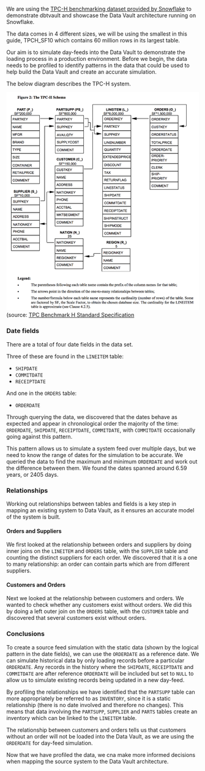 We are using the [TPC-H benchmarking dataset provided by Snowflake](https://docs.snowflake.net/manuals/user-guide/sample-data-tpch.html)
to demonstrate dbtvault and showcase the Data Vault architecture running on Snowflake. 

The data comes in 4 different sizes, we will be using the smallest in this guide, TPCH_SF10 which 
contains 60 million rows in its largest table. 

Our aim is to simulate day-feeds into the Data Vault to demonstrate the loading process in a production 
environment. Before we begin, the data needs to be profiled to identify patterns in the data 
that could be used to help build the Data Vault and create an accurate simulation.

The below diagram describes the TPC-H system.

![alt text](./assets/images/tpch.png "ERD for the TPC-H dataset")
(source: [TPC Benchmark H Standard Specification](http://www.tpc.org/tpc_documents_current_versions/pdf/tpc-h_v2.17.1.pdf)


### Date fields

There are a total of four date fields in the data set. 

Three of these are found in the ```LINEITEM``` table:

- ```SHIPDATE``` 
- ```COMMITDATE``` 
- ```RECEIPTDATE```

And one in the ```ORDERS``` table:

- ```ORDERDATE```

Through querying the data, we discovered that the dates behave as expected and appear in chronological order
the majority of the time: ```ORDERDATE```, ```SHIPDATE```, ```RECEIPTDATE```, ```COMMITDATE```, with ```COMMITDATE``` 
occasionally going against this pattern.

This pattern allows us to simulate a system feed over multiple days, but we need to know the range of dates 
for the simulation to be accurate. We queried the data to find the maximum and minimum ```ORDERDATE``` and work out the 
difference between them. We found the dates spanned around 6.59 years, or 2405 days. 

### Relationships

Working out relationships between tables and fields is a key step in mapping an existing system to Data Vault,
as it ensures an accurate model of the system is built.

#### Orders and Suppliers

We first looked at the relationship between orders and suppliers by doing inner joins on 
the ```LINEITEM``` and ```ORDERS``` table, with the ```SUPPLIER``` table and counting the distinct suppliers for each order. 
We discovered that it is a one to many relationship: an order can contain parts which are from different suppliers.

#### Customers and Orders

Next we looked at the relationship between customers and orders. We wanted to check whether any customers exist without orders.
We did this by doing a left outer join on the ```ORDERS``` table, with the ```CUSTOMER``` table and discovered that several
customers exist without orders.

### Conclusions

To create a source feed simulation with the static data (shown by the logical pattern in the date fields), we can use
the ```ORDERDATE``` as a reference date. We can simulate historical data by only loading records before a particular 
```ORDERDATE```. Any records in the history where the ```SHIPDATE```, ```RECEIPTDATE``` and ```COMMITDATE``` are after 
reference ```ORDERDATE``` will be included but set to ```NULL``` to allow us to simulate existing records being updated 
in a new day-feed. 

By profiling the relationships we have identified that the ```PARTSUPP``` table can more appropriately be referred to as
```INVENTORY```, since it is a static relationship (there is no date involved and therefore no changes). This means that 
data involving the ```PARTSUPP```, ```SUPPLIER``` and ```PARTS``` tables create an inventory which can be linked 
to the ```LINEITEM``` table. 

The relationship between customers and orders tells us that customers without an order will not be loaded into the Data 
Vault, as we are using the ```ORDERDATE``` for day-feed simulation.

Now that we have profiled the data, we cna make more informed decisions when mapping the source system to the Data Vault
architecture. 


